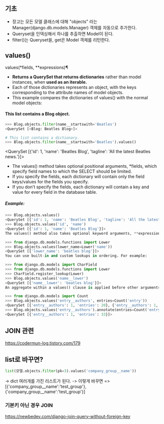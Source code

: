 
## 기초 
- 장고는 모든 모델 클래스에 대해 "objects" 라는 Manager(django.db.models.Manager) 객체를 자동으로 추가한다.
- Queryset을 인덱싱해서 하나를 추출하면 Model이 된다.
- filter()는 Queryset을, get은 Model 객체를 리턴한다. 

## values()
values(*fields, **expressions)¶
- **Returns a QuerySet that returns dictionaries** rather than model instances, when **used as an iterable.**
- Each of those dictionaries represents an object, with the keys corresponding to the attribute names of model objects.
- This example compares the dictionaries of values() with the normal model objects:

#### This list contains a Blog object.
```python
>>> Blog.objects.filter(name__startswith='Beatles')
<QuerySet [<Blog: Beatles Blog>]>

# This list contains a dictionary.
>>> Blog.objects.filter(name__startswith='Beatles').values()
```
<QuerySet [{'id': 1, 'name': 'Beatles Blog', 'tagline': 'All the latest Beatles news.'}]>

- The values() method takes optional positional arguments, *fields, which specify field names to which the SELECT should be limited. 
- If you specify the fields, each dictionary will contain only the field keys/values for the fields you specify. 
- If you don’t specify the fields, each dictionary will contain a key and value for every field in the database table.

##### Example:
```python
>>> Blog.objects.values()
<QuerySet [{'id': 1, 'name': 'Beatles Blog', 'tagline': 'All the latest Beatles news.'}]>
>>> Blog.objects.values('id', 'name')
<QuerySet [{'id': 1, 'name': 'Beatles Blog'}]>
The values() method also takes optional keyword arguments, **expressions, which are passed through to annotate():

>>> from django.db.models.functions import Lower
>>> Blog.objects.values(lower_name=Lower('name'))
<QuerySet [{'lower_name': 'beatles blog'}]>
You can use built-in and custom lookups in ordering. For example:

>>> from django.db.models import CharField
>>> from django.db.models.functions import Lower
>>> CharField.register_lookup(Lower)
>>> Blog.objects.values('name__lower')
<QuerySet [{'name__lower': 'beatles blog'}]>
An aggregate within a values() clause is applied before other arguments within the same values() clause. If you need to group by another value, add it to an earlier values() clause instead. For example:

>>> from django.db.models import Count
>>> Blog.objects.values('entry__authors', entries=Count('entry'))
<QuerySet [{'entry__authors': 1, 'entries': 20}, {'entry__authors': 1, 'entries': 13}]>
>>> Blog.objects.values('entry__authors').annotate(entries=Count('entry'))
<QuerySet [{'entry__authors': 1, 'entries': 33}]>
```

## JOIN 관련 
https://codermun-log.tistory.com/179

## list로 바꾸면?

```python
list(모델.objects.filter(pk=3).values('company_group__name'))
```
-> dict 여러개를 가진 리스트가 된다. 
-> 이렇게 바꾸면
=> [{'company_group__name':'test_group'}, {'company_group__name':'test_group'}]


### 기본키 아닌 경우 JOIN
https://newbedev.com/django-join-query-without-foreign-key

